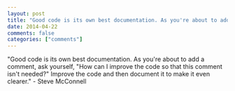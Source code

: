 ```yaml
---
layout: post
title: "Good code is its own best documentation. As you're about to add a comment, ask yourself, 'How can I improve the code so that this comment isn't needed?' Improve the code and then document it to make it even clearer."
date: 2014-04-22
comments: false
categories: ["comments"]
---
```


<span class='quote'>"Good code is its own best documentation. As you're about to add a comment, ask yourself, "How can I improve the code so that this comment isn't needed?" Improve the code and then document it to make it even clearer."</span>
<span class='by'>- Steve McConnell</span>
